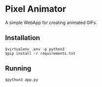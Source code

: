 # Pixel Animator

A simple WebApp for creating animated GIFs.

## Installation

```
$virtualenv .env -p python3
$pip install -r requirements.txt
```

## Running

```
$python3 app.py
```